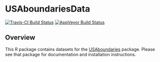 
<!-- README.md is generated from README.Rmd. Please edit that file -->

# USAboundariesData

[![Travis-CI Build
Status](https://travis-ci.org/ropensci/USAboundariesData.svg?branch=master)](https://travis-ci.org/ropensci/USAboundariesData)
[![AppVeyor Build
Status](https://ci.appveyor.com/api/projects/status/github/ropensci/USAboundariesData?branch=master)](https://ci.appveyor.com/project/ropensci/USAboundariesData)

## Overview

This R package contains datasets for the
[USAboundaries](http://lincolnmullen.com/software/usaboundaries/)
package. Please see that package for documentation and installation
instructions.
